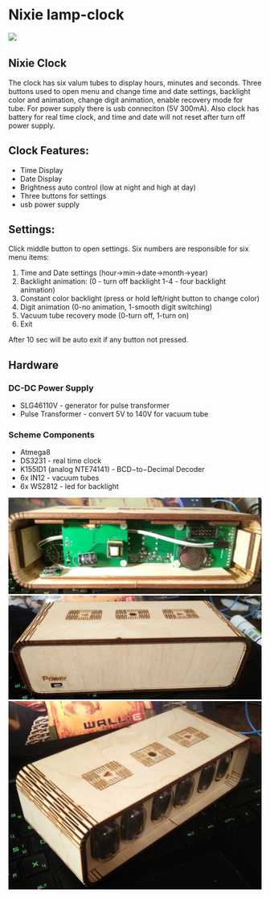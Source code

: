 # Nixie lamp-clock

![](./foto/foto1.jpg)

## Nixie Clock
The clock has six valum tubes to display hours, minutes and seconds. Three buttons used to open menu and change time and date settings, backlight color and animation, change digit animation, enable recovery mode for tube. For power supply there is usb conneciton (5V 300mA). Also clock has battery for real time clock, and time and date will not reset after turn off power supply.

## Clock Features:
- Time Display
- Date Display
- Brightness auto control (low at night and high at day)
- Three buttons for settings
- usb power supply

## Settings:
Click middle button to open settings. Six numbers are responsible for six menu items:
1. Time and Date settings
(hour->min->date->month->year)
2. Backlight animation:
	(0 - turn off backlight
		1-4 - four backlight animation)
3. Constant color backlight
	(press or hold left/right button to change color)
4. Digit animation (0-no animation, 1-smooth digit switching)
5. Vacuum tube recovery mode (0-turn off, 1-turn on)
6. Exit

After 10 sec will be auto exit if any button not pressed.

## Hardware
### DC-DC Power Supply
- SLG46110V - generator for pulse transformer
- Pulse Transformer - convert 5V to 140V for vacuum tube
### Scheme Components
- Atmega8
- DS3231 - real time clock
- K155ID1 (analog NTE74141)	- BCD−to−Decimal Decoder
- 6x IN12 - vacuum tubes
- 6x WS2812 - led for backlight

![](./foto/foto3.jpg)
![](./foto/foto4.jpg)
![](./foto/foto5.jpg)
<!-- [PCB video](https://www.instagram.com/p/Bldvv9dl7gn/?utm_source=ig_share_sheet&igshid=g3wekemrw5ij) -->
 
 
 